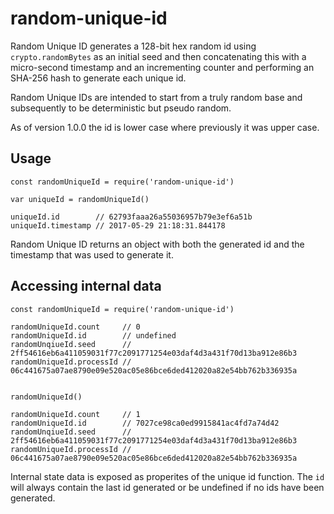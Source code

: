 # random-unique-id

Random Unique ID generates a 128-bit hex random id using `crypto.randomBytes` as
an initial seed and then concatenating this with a micro-second timestamp and an
incrementing counter and performing an SHA-256 hash to generate each unique id.

Random Unique IDs are intended to start from a truly random base and subsequently
to be deterministic but pseudo random.

As of version 1.0.0 the id is lower case where previously it was upper case.

## Usage

    const randomUniqueId = require('random-unique-id')

    var uniqueId = randomUniqueId()

    uniqueId.id        // 62793faaa26a55036957b79e3ef6a51b
    uniqueId.timestamp // 2017-05-29 21:18:31.844178

Random Unique ID returns an object with both the generated id and the timestamp
that was used to generate it.

## Accessing internal data

    const randomUniqueId = require('random-unique-id')

    randomUniqueId.count     // 0
    randomUniqueId.id        // undefined
    randomUnqiueId.seed      // 2ff54616eb6a411059031f77c2091771254e03daf4d3a431f70d13ba912e86b3
    randomUniqueId.processId // 06c441675a07ae8790e09e520ac05e86bce6ded412020a82e54bb762b336935a
    

    randomUniqueId()

    randomUniqueId.count     // 1
    randomUniqueId.id        // 7027ce98ca0ed9915841ac4fd7a74d42
    randomUnqiueId.seed      // 2ff54616eb6a411059031f77c2091771254e03daf4d3a431f70d13ba912e86b3
    randomUniqueId.processId // 06c441675a07ae8790e09e520ac05e86bce6ded412020a82e54bb762b336935a

Internal state data is exposed as properites of the unique id function. The `id`
will always contain the last id generated or be undefined if no ids have been
generated.